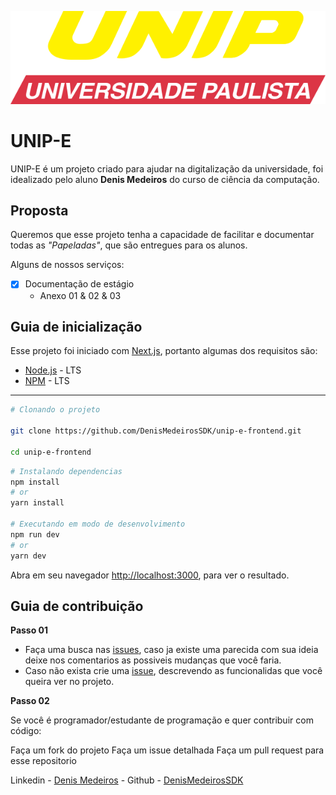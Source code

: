 ![unip-logo](./.github/logo-unip.svg)

# UNIP-E

UNIP-E é um projeto criado para ajudar na digitalização da universidade, foi idealizado pelo aluno **Denis Medeiros** do curso de ciência da computação.

## Proposta

Queremos que esse projeto tenha a capacidade de facilitar e documentar todas as _"Papeladas"_, que são entregues para os alunos.

Alguns de nossos serviços:

- [x] Documentação de estágio
  - Anexo 01 & 02 & 03

## Guia de inicialização

Esse projeto foi iniciado com [Next.js](https://nextjs.org/), portanto algumas dos requisitos são:

- [Node.js](https://nodejs.org/en/) - LTS
- [NPM](https://docs.npmjs.com/cli/v7/configuring-npm/install) - LTS

---

```bash
# Clonando o projeto

git clone https://github.com/DenisMedeirosSDK/unip-e-frontend.git

cd unip-e-frontend
```

```bash
# Instalando dependencias
npm install
# or
yarn install

# Executando em modo de desenvolvimento
npm run dev
# or
yarn dev
```

Abra em seu navegador [http://localhost:3000](http://localhost:3000), para ver o resultado.

## Guia de contribuição

**Passo 01**

- Faça uma busca nas [issues](https://github.com/DenisMedeirosSDK/unip-e-frontend/issues), caso ja existe uma parecida com sua ideia deixe nos comentarios as possiveis mudanças que você faria.
- Caso não exista crie uma [issue](https://github.com/DenisMedeirosSDK/unip-e-frontend/issues), descrevendo as funcionalidas que você queira ver no projeto.

**Passo 02**

Se você é programador/estudante de programação e quer contribuir com código:

Faça um fork do projeto
Faça um issue detalhada
Faça um pull request para esse repositorio


Linkedin - [Denis Medeiros](https://www.linkedin.com/in/denis-medeiros/) - Github - [DenisMedeirosSDK](https://github.com/DenisMedeirosSDK)

